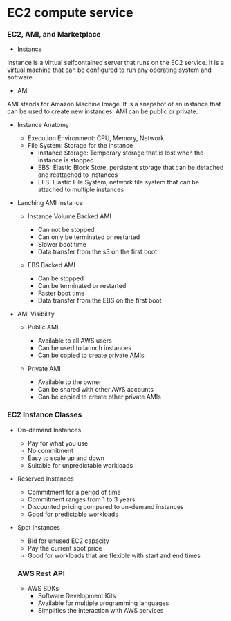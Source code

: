 # EC2 compute service

### EC2, AMI, and Marketplace

- Instance

Instance is a virtual selfcontained server that runs on the EC2 service. It is a virtual machine that can be configured to run any operating system and software.

- AMI

AMI stands for Amazon Machine Image. It is a snapshot of an instance that can be used to create new instances. AMI can be public or private.

- Instance Anatomy

  - Execution Environment: CPU, Memory, Network
  - File System: Storage for the instance
    - Instance Storage: Temporary storage that is lost when the instance is stopped
    - EBS: Elastic Block Store, persistent storage that can be detached and reattached to instances
    - EFS: Elastic File System, network file system that can be attached to multiple instances

- Lanching AMI Instance

  - Instance Volume Backed AMI
    - Can not be stopped
    - Can only be terminated or restarted
    - Slower boot time
    - Data transfer from the s3 on the first boot   

  - EBS Backed AMI
    - Can be stopped
    - Can be terminated or restarted
    - Faster boot time
    - Data transfer from the EBS on the first boot

- AMI Visibility

  - Public AMI
    - Available to all AWS users
    - Can be used to launch instances
    - Can be copied to create private AMIs

  - Private AMI
    - Available to the owner
    - Can be shared with other AWS accounts
    - Can be copied to create other private AMIs

### EC2 Instance Classes
- On-demand Instances
  - Pay for what you use 
  - No commitment
  - Easy to scale up and down
  - Suitable for unpredictable workloads

- Reserved Instances
  - Commitment for a period of time
  - Commitment ranges from 1 to 3 years
  - Discounted pricing compared to on-demand instances
  - Good for predictable workloads

- Spot Instances
  - Bid for unused EC2 capacity
  - Pay the current spot price
  - Good for workloads that are flexible with start and end times

  ### AWS Rest API

  - AWS SDKs
    - Software Development Kits
    - Available for multiple programming languages
    - Simplifies the interaction with AWS services